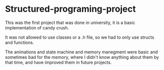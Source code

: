 # Structured-programing-project
This was the first project that was done in university, it is a basic implementation of candy crush.

It was not allowed to use classes or a .h file, so we had to only use structs and functions.

The animations and state machine and memory manegment were basic and sometimes bad for the memory, where I didn't know anything about them
by that time, and have improved them in future projects.
